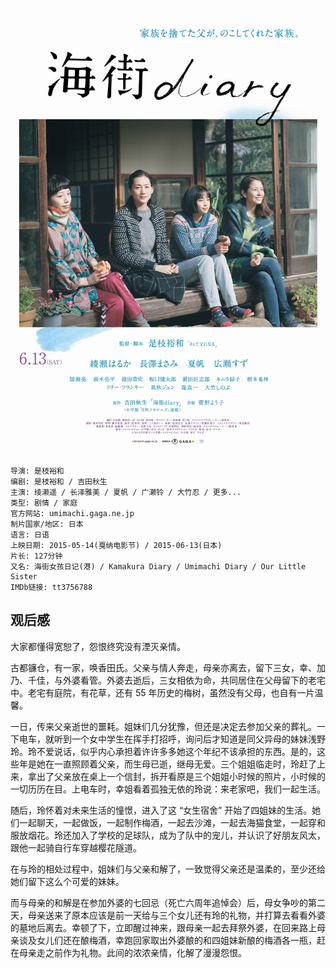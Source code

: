 ![海街diary](https://github.com/LinLshare/Blog/blob/master/data/%E3%80%8A%E6%B5%B7%E8%A1%97%E6%97%A5%E8%AE%B0%E3%80%8B%E8%A7%82%E5%90%8E/%E6%B5%B7%E8%A1%97%E6%97%A5%E8%AE%B0_%E6%B5%B7%E6%8A%A5.jpg?raw=true)

```
导演: 是枝裕和
编剧: 是枝裕和 / 吉田秋生
主演: 绫濑遥 / 长泽雅美 / 夏帆 / 广濑铃 / 大竹忍 / 更多...
类型: 剧情 / 家庭
官方网站: umimachi.gaga.ne.jp
制片国家/地区: 日本
语言: 日语
上映日期: 2015-05-14(戛纳电影节) / 2015-06-13(日本)
片长: 127分钟
又名: 海街女孩日记(港) / Kamakura Diary / Umimachi Diary / Our Little Sister
IMDb链接: tt3756788
```

## 观后感

大家都懂得宽恕了，怨恨终究没有湮灭亲情。

古都镰仓，有一家，唤香田氏。父亲与情人奔走，母亲亦离去，留下三女，幸、加乃、千佳，与外婆看管。外婆去逝后，三女相依为命，共同居住在父母留下的老宅中。老宅有庭院，有花草，还有 55 年历史的梅树，虽然没有父母，也自有一片温馨。

一日，传来父亲逝世的噩耗。姐妹们几分犹豫，但还是决定去参加父亲的葬礼。一下电车，就听到一个女中学生在挥手打招呼，询问后才知道是同父异母的妹妹浅野玲。玲不爱说话，似乎内心承担着许许多多她这个年纪不该承担的东西。是的，这些年是她在一直照顾着父亲，而生母已逝，继母无爱。三个姐姐临走时，玲赶了上来，拿出了父亲放在桌上一个信封，拆开看原是三个姐姐小时候的照片，小时候的一切历历在目。上电车时，幸姐看着孤独无依的玲说：来老家吧，我们一起生活。

随后，玲怀着对未来生活的憧憬，进入了这 “女生宿舍” 开始了四姐妹的生活。她们一起聊天，一起做饭，一起制作梅酒，一起去沙滩，一起去海猫食堂，一起穿和服放烟花。玲还加入了学校的足球队，成为了队中的宠儿，并认识了好朋友风太，跟他一起骑自行车穿越樱花隧道。

在与玲的相处过程中，姐妹们与父亲和解了，一致觉得父亲还是温柔的，至少还给她们留下这么个可爱的妹妹。

而与母亲的和解是在参加外婆的七回忌（死亡六周年追悼会）后，母女争吵的第二天，母亲送来了原本应该是前一天给与三个女儿还有玲的礼物，并打算去看看外婆的墓地后离去。幸顿了下，立即醒过神来，跟母亲一起去拜祭外婆，在回来路上母亲谈及女儿们还在酿梅酒，幸跑回家取出外婆酿的和四姐妹新酿的梅酒各一瓶，赶在母亲走之前作为礼物。此间的浓浓亲情，化解了漫漫怨恨。
